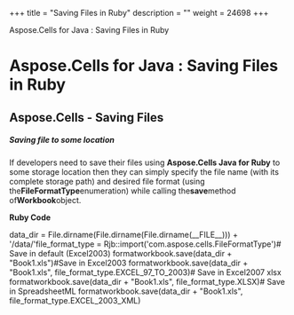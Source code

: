 +++
title = "Saving Files in Ruby" 
description = "" 
weight = 24698 
+++

Aspose.Cells for Java : Saving Files in Ruby  

# Aspose.Cells for Java : Saving Files in Ruby


## Aspose.Cells - Saving Files

##### Saving file to some location

If developers need to save their files using **Aspose.Cells Java for Ruby** to some storage location then they can simply specify the file name (with its complete storage path) and desired file format (using the**FileFormatType**enumeration) while calling the**save**method of**Workbook**object.

**Ruby Code**

data\_dir = File.dirname(File.dirname(File.dirname(\_\_FILE\_\_))) + '/data/'file\_format\_type = Rjb::import('com.aspose.cells.FileFormatType')# Save in default (Excel2003) formatworkbook.save(data\_dir + "Book1.xls")#Save in Excel2003 formatworkbook.save(data\_dir + "Book1.xls", file\_format\_type.EXCEL\_97\_TO\_2003)# Save in Excel2007 xlsx formatworkbook.save(data\_dir + "Book1.xls", file\_format\_type.XLSX)# Save in SpreadsheetML formatworkbook.save(data\_dir + "Book1.xls", file\_format\_type.EXCEL\_2003\_XML)

